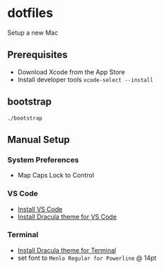 # dotfiles
Setup a new Mac

## Prerequisites
* Download Xcode from the App Store
* Install developer tools `xcode-select --install`

## bootstrap
```
./bootstrap
```

## Manual Setup
### System Preferences
* Map Caps Lock to Control
### VS Code
* [Install VS Code](https://code.visualstudio.com)
* [Install Dracula theme for VS Code](https://github.com/dracula/visual-studio-code)
### Terminal
* [Install Dracula theme for Terminal](https://github.com/dracula/terminal-app)
* set font to `Menlo Regular for Powerline` @ 14pt

